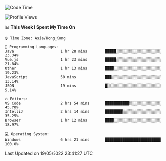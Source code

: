 <!--START_SECTION:waka-->
![Code Time](http://img.shields.io/badge/Code%20Time-13%20hrs%202%20mins-blue)

![Profile Views](http://img.shields.io/badge/Profile%20Views-626-blue)

📊 **This Week I Spent My Time On** 

```text
⌚︎ Time Zone: Asia/Hong_Kong

💬 Programming Languages: 
Java                     1 hr 28 mins        █████░░░░░░░░░░░░░░░░░░░░   23.34% 
Vue.js                   1 hr 23 mins        █████░░░░░░░░░░░░░░░░░░░░   21.84% 
Other                    1 hr 13 mins        ████░░░░░░░░░░░░░░░░░░░░░   19.23% 
JavaScript               50 mins             ███░░░░░░░░░░░░░░░░░░░░░░   13.14% 
JSON                     19 mins             █░░░░░░░░░░░░░░░░░░░░░░░░   5.14%

🔥 Editors: 
VS Code                  2 hrs 54 mins       ███████████░░░░░░░░░░░░░░   45.78% 
IntelliJ                 2 hrs 14 mins       ████████░░░░░░░░░░░░░░░░░   35.25% 
Browser                  1 hr 12 mins        ████░░░░░░░░░░░░░░░░░░░░░   18.97%

💻 Operating System: 
Windows                  6 hrs 21 mins       █████████████████████████   100.0%

```


 Last Updated on 19/05/2022 23:41:27 UTC
<!--END_SECTION:waka-->
